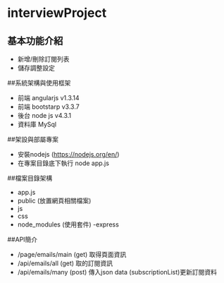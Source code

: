 # interviewProject 

## 基本功能介紹
- 新增/刪除訂閱列表
- 儲存調整設定

##系統架構與使用框架
- 前端 angularjs v1.3.14
- 前端 bootstarp v3.3.7
- 後台 node js   v4.3.1 
- 資料庫 MySql

##架設與部屬專案
- 安裝nodejs (https://nodejs.org/en/)
- 在專案目錄底下執行 node app.js

##檔案目錄架構
- app.js
- public (放置網頁相關檔案)
 - js
 - css
 - node_modules (使用套件)
 	-express

##API簡介
- /page/emails/main (get)  取得頁面資訊
- /api/emails/all   (get)  取的訂閱資訊
- /api/emails/many  (post) 傳入json data (subscriptionList)更新訂閱資料



